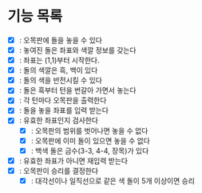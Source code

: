 # 기능 목록

- [x] : 오목판에 돌을 놓을 수 있다
- [x] : 놓여진 돌은 좌표와 색깔 정보를 갖는다
- [x] : 좌표는 (1,1)부터 시작한다.
- [x] : 돌의 색깔은 흑, 백이 있다
- [x] : 돌의 색을 반전시킬 수 있다
- [x] : 돌은 흑부터 턴을 번갈아 가면서 놓는다
- [x] : 각 턴마다 오목판을 출력한다
- [x] : 돌을 놓을 좌표를 입력 받는다
- [x] : 유효한 좌표인지 검사한다
  - [x] : 오목판의 범위를 벗어나면 놓을 수 없다
  - [x] : 오목판에 이미 돌이 있으면 놓을 수 없다
  - [x] : 백색 돌은 금수(3-3, 4-4, 장목)가 있다
- [x] : 유효한 좌표가 아니면 재입력 받는다
- [x] : 오목판이 승리를 결정한다
  - [x] : 대각선이나 일직선으로 같은 색 돌이 5개 이상이면 승리
